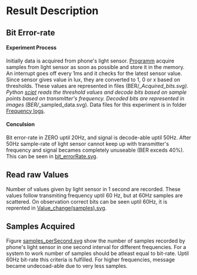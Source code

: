 # Result Description

## Bit Error-rate

#### Experiment Process

Initially data is acquired from phone's light sensor. [Programm](https://github.com/shashwat91/VLC_photosensor/blob/packet/src/com/example/vlc_photosensor/MainActivity.java) acquire samples from light sensor as soon as possible and store it in the memory. An interrupt goes off every 1ms and it checks for the latest sensor value.
Since sensor gives value in lux, they are converted to 1, 0 or x based on thresholds. These values are represented in files (BER/*_Acquired_bits.svg).
Python [scipt](https://github.com/shashwat91/VLC_photosensor/blob/packet/Frequency%20logs/ber_calculator2.py) reads the threshold values and decode bits based on sample points based on transmitter's frequency. Decoded bits are represented in images (BER/*_sampled_data.svg).
Data files for this experiment is in folder [Frequency logs](https://github.com/shashwat91/VLC_photosensor/tree/packet/Frequency%20logs).

#### Conculsion

Bit error-rate in ZERO uptil 20Hz, and signal is decode-able uptil 50Hz. After 50Hz sample-rate of light sensor cannot keep up with transmitter's frequency and signal becames completely unuseable (BER exceds 40%). This can be seen in [bit_errorRate.svg](https://github.com/shashwat91/VLC_photosensor/blob/packet/Results/bit_errorRate.svg).

## Read raw Values

Number of values given by light sensor in 1 second are recorded. These values follow transmiting frequency uptil 60 Hz, but at 60Hz samples are scattered.
On observation correct bits can be seen uptil 60Hz, it is reprented in [Value_change(samples).svg](https://github.com/shashwat91/VLC_photosensor/blob/packet/Results/Value_change(samples).svg).

## Samples Acquired

Figure [samples_perSecond.svg](https://github.com/shashwat91/VLC_photosensor/blob/packet/Results/samples_perSecond.svg) show the number of samples recorded by phone's light sensor in one second interval for different frequencies. For a system to work number of samples should be atleast equal to bit-rate. Uptil 60Hz bit-rate this criteria is fulfilled. For higher frequencies, message became undecoad-able due to very less samples.